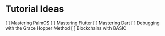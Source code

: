 # Tutorial Ideas
[ ] Mastering PalmOS
[ ] Mastering Flutter
[ ] Mastering Dart
[ ] Debugging with the Grace Hopper Method
[ ] Blockchains with BASIC

